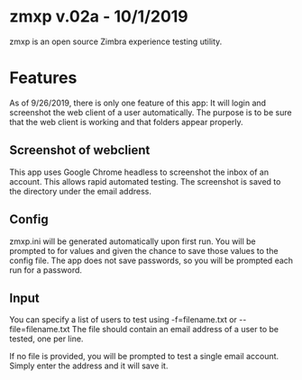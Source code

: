 # zmxp v.02a - 10/1/2019

zmxp is an open source Zimbra experience testing utility.


# Features

 As of 9/26/2019, there is only one feature of this app: It will login and screenshot the web client of a user automatically. The purpose is to be sure that the web client is working and that folders appear properly.

## Screenshot of webclient

This app uses Google Chrome headless to screenshot the inbox of an account. This allows rapid automated testing.
The screenshot is saved to the directory under the email address.

## Config

zmxp.ini will be generated automatically upon first run. You will be prompted to for values and given the chance to save those values to the config file.
The app does not save passwords, so you will be prompted each run for a password.

## Input

You can specify a list of users to test using -f=filename.txt or --file=filename.txt
The file should contain an email address of a user to be tested, one per line.

If no file is provided, you will be prompted to test a single email account. Simply enter the address and it will save it.
